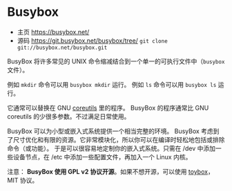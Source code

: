 # Busybox

- 主页 https://busybox.net/
- 源码 https://git.busybox.net/busybox/tree/ `git clone git://busybox.net/busybox.git`

BusyBox 将许多常见的 UNIX 命令缩减结合到一个单一的可执行文件中（`busybox` 文件）。

例如 `mkdir` 命令可以用 `busybox mkdir` 运行。
例如 `ls` 命令可以用 `busybox ls` 运行。

它通常可以替换在 GNU [coreutils](http://git.savannah.gnu.org/gitweb/?p=coreutils.git) 里的程序。
BusyBox 的程序通常比 GNU coreutils 的少很多参数。不过满足日常使用。

BusyBox 可以为小型或嵌入式系统提供一个相当完整的环境。
BusyBox 考虑到了尺寸优化和有限的资源。它非常模块化，所以你可以在编译时轻松地包括或排除命令（或功能）。
于是可以很容易地定制你的嵌入式系统。只需在 /dev 中添加一些设备节点，在 /etc 中添加一些配置文件，再加入一个 Linux 内核。

注意： **BusyBox 使用 GPL v2 协议开源**。如果不想开源，可以使用 [toybox](https://landley.net/toybox/)，MIT 协议。

